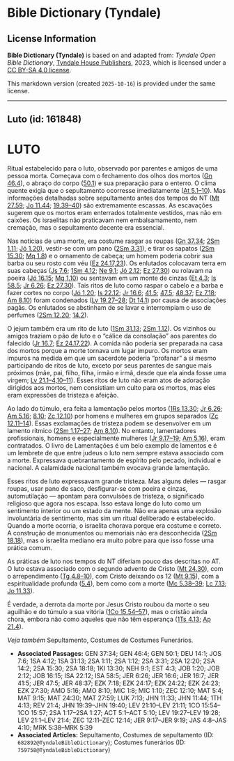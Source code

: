 # Bible Dictionary (Tyndale)

## License Information

**Bible Dictionary (Tyndale)** is based on and adapted from: _Tyndale Open Bible Dictionary_, [Tyndale House Publishers](https://tyndaleopenresources.com/), 2023, which is licensed under a [CC BY-SA 4.0 license](https://creativecommons.org/licenses/by-sa/4.0/legalcode.en).

This markdown version (created `2025-10-16`) is provided under the same license.



--------------------------------

## Luto (id: 161848)

LUTO
====

Ritual estabelecido para o luto, observado por parentes e amigos de uma pessoa morta. Começava com o fechamento dos olhos dos mortos ([Gn 46\.4](https://ref.ly/Gen46:4)), o abraço do corpo ([50\.1](https://ref.ly/Gen50:1)) e sua preparação para o enterro. O clima quente exigia que o sepultamento ocorresse imediatamente ([At 5\.1–10](https://ref.ly/Acts5:1-Acts5:10)). Mas informações detalhadas sobre sepultamento antes dos tempos do NT ([Mt 27\.59](https://ref.ly/Matt27:59); [Jo 11\.44](https://ref.ly/John11:44); [19\.39–40](https://ref.ly/John19:39-John19:40)) são extremamente escassas. As escavações sugerem que os mortos eram enterrados totalmente vestidos, mas não em caixões. Os israelitas não praticavam nem embalsamamento, nem cremação, mas o sepultamento decente era essencial.

Nas notícias de uma morte, era costume rasgar as roupas ([Gn 37\.34](https://ref.ly/Gen37:34); [2Sm 1\.11](https://ref.ly/2Sam1:11); [Jó 1\.20](https://ref.ly/Job1:20)), vestir\-se com um pano ([2Sm 3\.31](https://ref.ly/2Sam3:31)), e tirar os sapatos ([2Sm 15\.30](https://ref.ly/2Sam15:30); [Mq 1\.8](https://ref.ly/Mic1:8)) e o ornamento de cabeça; um homem poderia cobrir sua barba ou seu rosto com véu ([Ez 24\.17,23](https://ref.ly/Ezek24:17)). Os enlutados colocavam terra em suas cabeças ([Js 7\.6](https://ref.ly/Josh7:6); [1Sm 4\.12](https://ref.ly/1Sam4:12); [Ne 9\.1](https://ref.ly/Neh9:1); [Jó 2\.12](https://ref.ly/Job2:12); [Ez 27\.30](https://ref.ly/Ezek27:30)) ou rolavam na poeira ([Jó 16\.15](https://ref.ly/Job16:15); [Mq 1\.10](https://ref.ly/Mic1:10)) ou sentavam em um monte de cinzas ([Et 4\.3](https://ref.ly/Esth4:3); [Is 58\.5](https://ref.ly/Isa58:5); [Jr 6\.26](https://ref.ly/Jer6:26); [Ez 27\.30](https://ref.ly/Ezek27:30)). Tais ritos de luto como raspar o cabelo e a barba e fazer cortes no corpo ([Jó 1\.20](https://ref.ly/Job1:20); [Is 22\.12](https://ref.ly/Isa22:12); [Jr 16\.6](https://ref.ly/Jer16:6); [41\.5](https://ref.ly/Jer41:5); [47\.5](https://ref.ly/Jer47:5); [48\.37](https://ref.ly/Jer48:37); [Ez 7\.18](https://ref.ly/Ezek7:18); [Am 8\.10](https://ref.ly/Amos8:10)) foram condenados ([Lv 19\.27–28](https://ref.ly/Lev19:27-Lev19:28); [Dt 14\.1](https://ref.ly/Deut14:1)) por causa de associações pagãs. Os enlutados se abstinham de se lavar e interrompiam o uso de perfumes ([2Sm 12\.20](https://ref.ly/2Sam12:20); [14\.2](https://ref.ly/2Sam14:2)).

O jejum também era um rito de luto ([1Sm 31\.13](https://ref.ly/1Sam31:13); [2Sm 1\.12](https://ref.ly/2Sam1:12)). Os vizinhos ou amigos traziam o pão de luto e o “cálice da consolação” aos parentes do falecido ([Jr 16\.7](https://ref.ly/Jer16:7); [Ez 24\.17,22](https://ref.ly/Ezek24:17)). A comida não poderia ser preparada na casa dos mortos porque a morte tornava um lugar impuro. Os mortos eram impuros na medida em que um sacerdote poderia “profanar” a si mesmo participando de ritos de luto, exceto por seus parentes de sangue mais próximos (mãe, pai, filho, filha, irmão e irmã, desde que ela ainda fosse uma virgem; [Lv 21\.1–4,10–11](https://ref.ly/Lev21:1-Lev21:4)). Esses ritos de luto não eram atos de adoração dirigidos aos mortos, nem consistiam um culto para os mortos, mas eles eram expressões de tristeza e afeição.

Ao lado do túmulo, era feita a lamentação pelos mortos ([1Rs 13\.30](https://ref.ly/1Kgs13:30); [Jr 6\.26](https://ref.ly/Jer6:26); [Am 5\.16](https://ref.ly/Amos5:16); [8\.10](https://ref.ly/Amos8:10); [Zc 12\.10](https://ref.ly/Zech12:10)) por homens e mulheres em grupos separados ([Zc 12\.11–14](https://ref.ly/Zech12:11-Zech12:14)). Essas exclamações de tristeza podem se desenvolver em um lamento rítmico ([2Sm 1\.17–27](https://ref.ly/2Sam1:17-2Sam1:27); [Am 8\.10](https://ref.ly/Amos8:10)). No entanto, lamentadores profissionais, homens e especialmente mulheres ([Jr 9\.17–19](https://ref.ly/Jer9:17-Jer9:19); [Am 5\.16](https://ref.ly/Amos5:16)), eram contratados. O livro de Lamentações é um belo exemplo de lamentos e é um lembrete de que entre judeus o luto nem sempre estava associado com a morte. Expressava quebrantamento de espírito pelo pecado, individual e nacional. A calamidade nacional também evocava grande lamentação.

Esses ritos de luto expressavam grande tristeza. Mas alguns deles — rasgar roupas, usar pano de saco, desfigurar\-se com poeira e cinzas, automutilação — apontam para convulsões de tristeza, o significado religioso que agora nos escapa. Isso estava longe do luto como um sentimento interior ou um estado da mente. Não era apenas uma explosão involuntária de sentimento, mas sim um ritual deliberado e estabelecido. Quando a morte ocorria, o israelita chorava porque era costume e correto. A construção de monumentos ou memoriais não era desconhecida ([2Sm 18\.18](https://ref.ly/2Sam18:18)), mas o israelita mediano era muito pobre para que isso fosse uma prática comum.

As práticas de luto nos tempos do NT diferiam pouco das descritas no AT. O luto estava associado com o segundo advento de Cristo ([Mt 24\.30](https://ref.ly/Matt24:30)), com o arrependimento ([Tg 4\.8–10](https://ref.ly/Jas4:8-Jas4:10)), com Cristo deixando os 12 ([Mt 9\.15](https://ref.ly/Matt9:15)), com a espiritualidade profunda ([5\.4](https://ref.ly/Matt5:4)), bem como com a morte ([Mc 5\.38–39](https://ref.ly/Mark5:38-Mark5:39); [Lc 7\.13](https://ref.ly/Luke7:13); [Jo 11\.33](https://ref.ly/John11:33)).

É verdade, a derrota da morte por Jesus Cristo roubou da morte o seu aguilhão e do túmulo a sua vitória ([1Co 15\.54–57](https://ref.ly/1Cor15:54-1Cor15:57)), mas o cristão ainda chora, embora não como aqueles que não têm esperança ([1Ts 4\.13](https://ref.ly/1Thess4:13); [Ap 21\.4](https://ref.ly/Rev21:4)).

*Veja também* Sepultamento, Costumes de Costumes Funerários.

* **Associated Passages:** GEN 37:34; GEN 46:4; GEN 50:1; DEU 14:1; JOS 7:6; 1SA 4:12; 1SA 31:13; 2SA 1:11; 2SA 1:12; 2SA 3:31; 2SA 12:20; 2SA 14:2; 2SA 15:30; 2SA 18:18; 1KI 13:30; NEH 9:1; EST 4:3; JOB 1:20; JOB 2:12; JOB 16:15; ISA 22:12; ISA 58:5; JER 6:26; JER 16:6; JER 16:7; JER 41:5; JER 47:5; JER 48:37; EZK 7:18; EZK 24:17; EZK 24:22; EZK 24:23; EZK 27:30; AMO 5:16; AMO 8:10; MIC 1:8; MIC 1:10; ZEC 12:10; MAT 5:4; MAT 9:15; MAT 24:30; MAT 27:59; LUK 7:13; JHN 11:33; JHN 11:44; 1TH 4:13; REV 21:4; JHN 19:39–JHN 19:40; LEV 21:10–LEV 21:11; 1CO 15:54–1CO 15:57; 2SA 1:17–2SA 1:27; ACT 5:1–ACT 5:10; LEV 19:27–LEV 19:28; LEV 21:1–LEV 21:4; ZEC 12:11–ZEC 12:14; JER 9:17–JER 9:19; JAS 4:8–JAS 4:10; MRK 5:38–MRK 5:39
* **Associated Articles:** Sepultamento, Costumes de sepultamento (ID: `682892@TyndaleBibleDictionary`); Costumes funerários (ID: `759758@TyndaleBibleDictionary`)

